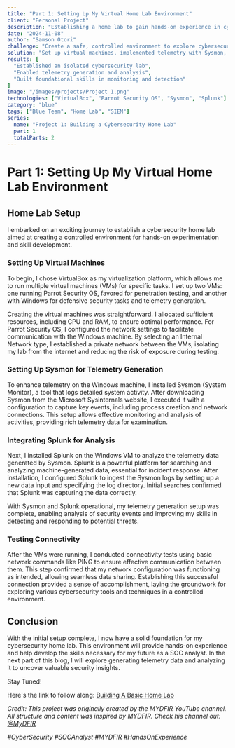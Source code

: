 ```yaml
---
title: "Part 1: Setting Up My Virtual Home Lab Environment"
client: "Personal Project"
description: "Establishing a home lab to gain hands-on experience in cybersecurity."
date: "2024-11-08"
author: "Samson Otori"
challenge: "Create a safe, controlled environment to explore cybersecurity tools and techniques."
solution: "Set up virtual machines, implemented telemetry with Sysmon, and integrated Splunk for log analysis."
results: [
  "Established an isolated cybersecurity lab",
  "Enabled telemetry generation and analysis",
  "Built foundational skills in monitoring and detection"
]
image: "/images/projects/Project 1.png"
technologies: ["VirtualBox", "Parrot Security OS", "Sysmon", "Splunk"]
category: "blue"
tags: ["Blue Team", "Home Lab", "SIEM"]
series:
  name: "Project 1: Building a Cybersecurity Home Lab"
  part: 1
  totalParts: 2
---
```


# Part 1: Setting Up My Virtual Home Lab Environment

## Home Lab Setup

I embarked on an exciting journey to establish a cybersecurity home lab aimed at creating a controlled environment for hands-on experimentation and skill development.

### Setting Up Virtual Machines

To begin, I chose VirtualBox as my virtualization platform, which allows me to run multiple virtual machines (VMs) for specific tasks. I set up two VMs: one running Parrot Security OS, favored for penetration testing, and another with Windows for defensive security tasks and telemetry generation.

Creating the virtual machines was straightforward. I allocated sufficient resources, including CPU and RAM, to ensure optimal performance. For Parrot Security OS, I configured the network settings to facilitate communication with the Windows machine. By selecting an Internal Network type, I established a private network between the VMs, isolating my lab from the internet and reducing the risk of exposure during testing.

### Setting Up Sysmon for Telemetry Generation

To enhance telemetry on the Windows machine, I installed Sysmon (System Monitor), a tool that logs detailed system activity. After downloading Sysmon from the Microsoft Sysinternals website, I executed it with a configuration to capture key events, including process creation and network connections. This setup allows effective monitoring and analysis of activities, providing rich telemetry data for examination.

### Integrating Splunk for Analysis

Next, I installed Splunk on the Windows VM to analyze the telemetry data generated by Sysmon. Splunk is a powerful platform for searching and analyzing machine-generated data, essential for incident response. After installation, I configured Splunk to ingest the Sysmon logs by setting up a new data input and specifying the log directory. Initial searches confirmed that Splunk was capturing the data correctly.

With Sysmon and Splunk operational, my telemetry generation setup was complete, enabling analysis of security events and improving my skills in detecting and responding to potential threats.

### Testing Connectivity

After the VMs were running, I conducted connectivity tests using basic network commands like PING to ensure effective communication between them. This step confirmed that my network configuration was functioning as intended, allowing seamless data sharing. Establishing this successful connection provided a sense of accomplishment, laying the groundwork for exploring various cybersecurity tools and techniques in a controlled environment.

## Conclusion

With the initial setup complete, I now have a solid foundation for my cybersecurity home lab. This environment will provide hands-on experience and help develop the skills necessary for my future as a SOC analyst. In the next part of this blog, I will explore generating telemetry data and analyzing it to uncover valuable security insights.

Stay Tuned!

Here's the link to follow along: [Building A Basic Home Lab](https://www.youtube.com/watch?v=5iafC6vj7kM&list=PLG6KGSNK4PuBWmX9NykU0wnWamjxdKhDJ&index=2)

*Credit: This project was originally created by the MYDFIR YouTube channel. All structure and content was inspired by MYDFIR. Check his channel out: [@MyDFIR](https://www.youtube.com/@MyDFIR)*

_#CyberSecurity #SOCAnalyst #MYDFIR #HandsOnExperience_
